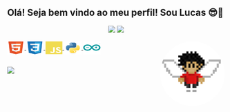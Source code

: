 ## Olá! Seja bem vindo ao meu perfil! Sou Lucas 😎🎉
<a href="#" style="color: rgba(0, 0, 0, 0);">
<div align="center">
  <img height="140em" src="https://github-readme-stats.vercel.app/api?username=Lusques&show_icons=true&theme=monokai&include_all_commits=true&count_private=true"/>
  <img height="140em" src="https://github-readme-stats.vercel.app/api/top-langs/?username=Lusques&layout=compact&langs_count=7&theme=monokai"/>
</div>
</a>
<a href="#">
  <div style="display: inline_block"><br>
  <img align="center" alt="Lusques-HTML" height="30" width="40" src="https://raw.githubusercontent.com/devicons/devicon/master/icons/html5/html5-original.svg">
  <img align="center" alt="Lusques-CSS" height="30" width="40" src="https://raw.githubusercontent.com/devicons/devicon/master/icons/css3/css3-original.svg">
  <img align="center" alt="Lusques-Js" height="30" width="40" src="https://raw.githubusercontent.com/devicons/devicon/master/icons/javascript/javascript-plain.svg">
  <img align="center" alt="Lusques-Python" height="30" width="40" src="https://raw.githubusercontent.com/devicons/devicon/master/icons/python/python-original.svg">
  <img align="center" alt="Lusques-Python" height="30" width="40" src="https://github.com/devicons/devicon/blob/master/icons/arduino/arduino-original.svg">
   <img align="right" alt="lusques-pic" height="150" style="border-radius:50%" src="lusques_voo.gif">
</div>
</a>  

  ##
  
<div>
  <a href="https://www.linkedin.com/in/lucas-carlos-76aba0165/" target="_blank"><img src="https://img.shields.io/badge/-LinkedIn-%230077B5?style=for-the-badge&logo=linkedin&logoColor=white" target="_blank"></a>
</div>
<!--
**Lusques/Lusques** is a ✨ _special_ ✨ repository because its `README.md` (this file) appears on your GitHub profile.

Here are some ideas to get you started:

- 🔭 I’m currently working on ...
- 🌱 I’m currently learning ...
- 👯 I’m looking to collaborate on ...
- 🤔 I’m looking for help with ...
- 💬 Ask me about ...
- 📫 How to reach me: ...
- 😄 Pronouns: ...
- ⚡ Fun fact: ...
-->
